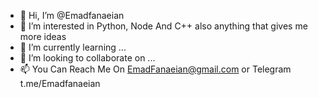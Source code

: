 - 👋 Hi, I’m @Emadfanaeian
- 👀 I’m interested in Python, Node And C++ also anything that gives me more ideas
- 🌱 I’m currently learning ...
- 💞️ I’m looking to collaborate on ...
- 📫 You Can Reach Me On EmadFanaeian@gmail.com or Telegram t.me/Emadfanaeian

<!---
Emadfanaeian/Emadfanaeian is a ✨ special ✨ repository because its `README.md` (this file) appears on your GitHub profile.
You can click the Preview link to take a look at your changes.
--->
